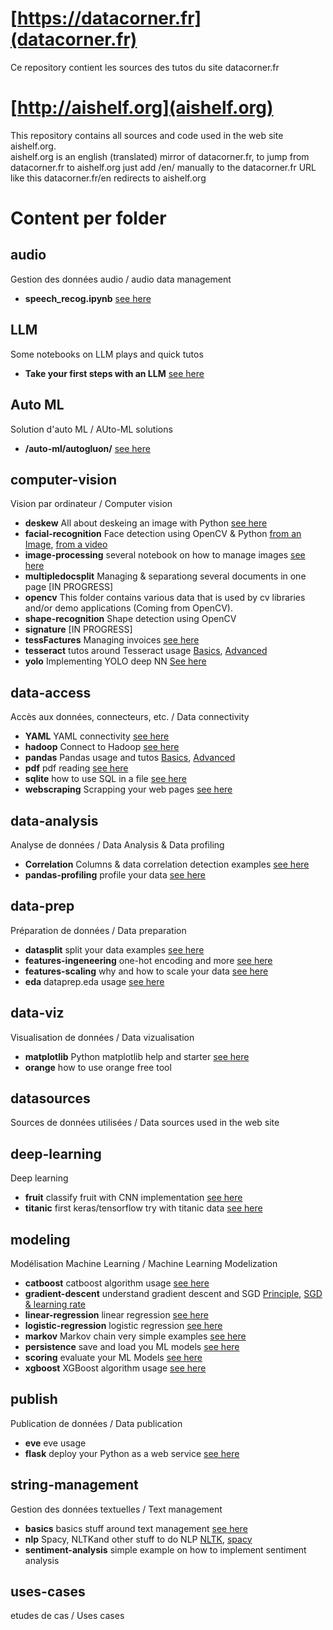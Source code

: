 # [https://datacorner.fr](datacorner.fr)
Ce repository contient les sources des tutos du site datacorner.fr

# [http://aishelf.org](aishelf.org)
This repository contains all sources and code used in the web site aishelf.org.  
aishelf.org is an english (translated) mirror of datacorner.fr, to jump from datacorner.fr to aishelf.org just add /en/ manually to the datacorner.fr URL like this datacorner.fr/en redirects to aishelf.org

# Content per folder
##  audio 
Gestion des données audio / audio data management  
*  **speech_recog.ipynb** [see here](https://www.datacorner.fr/en/audio-recog/) 

## LLM
Some notebooks on LLM plays and quick tutos
* **Take your first steps with an LLM** [see here](https://datacorner.fr/llm-hf-lc/)

## Auto ML
Solution d'auto ML / AUto-ML solutions
* **/auto-ml/autogluon/** [see here](https://www.datacorner.fr/en/autogluon/) 

## computer-vision 
Vision par ordinateur / Computer vision
*  **deskew** All about deskeing an image with Python [see here](https://www.datacorner.fr/en/deskew/)
*  **facial-recognition** Face detection using OpenCV & Python [from an Image](https://www.datacorner.fr/en/reco-faciale-opencv/), [from a video](https://www.datacorner.fr/reco-faciale-opencv-2/)
*  **image-processing** several notebook on how to manage images [see here](https://www.datacorner.fr/en/image-processing/)
*  **multipledocsplit** Managing & separationg several documents in one page [IN PROGRESS]
*  **opencv** This folder contains various data that is used by cv libraries and/or demo applications (Coming from OpenCV).
*  **shape-recognition** Shape detection using OpenCV
*  **signature** [IN PROGRESS]
*  **tessFactures** Managing invoices [see here](https://www.datacorner.fr/en/invoice-ws/)
*  **tesseract** tutos around Tesseract usage [Basics](https://www.datacorner.fr/en/tesseract/), [Advanced](https://www.datacorner.fr/en/tesseract-adv/)
*  **yolo** Implementing YOLO deep NN [See here](https://www.datacorner.fr/en/yolo/)

## data-access
Accès aux données, connecteurs, etc. / Data connectivity
*  **YAML** YAML connectivity [see here](https://www.datacorner.fr/en/covid-19/)
*  **hadoop** Connect to Hadoop [see here](https://www.datacorner.fr/en/hive-spark-python/)
*  **pandas** Pandas usage and tutos [Basics](https://www.datacorner.fr/en/pandas-1/), [Advanced](https://www.datacorner.fr/en/pandas-2/)
*  **pdf** pdf reading [see here](https://www.datacorner.fr/en/pdf/)
*  **sqlite** how to use SQL in a file [see here](https://www.datacorner.fr/en/sqlite/)
*  **webscraping** Scrapping your web pages [see here](https://www.datacorner.fr/en/webscrapython/)

## data-analysis 
Analyse de données / Data Analysis & Data profiling
*  **Correlation** Columns & data correlation detection examples [see here](https://www.datacorner.fr/correlation/)
*  **pandas-profiling** profile your data [see here](https://www.datacorner.fr/en/pandas-profiling/)

## data-prep 
Préparation de données / Data preparation
*  **datasplit** split your data examples [see here](https://www.datacorner.fr/en/dataset-prepare/)
*  **features-ingeneering** one-hot encoding and more [see here](http://aishelf.org/en/one-hot/)
*  **features-scaling** why and how to scale your data [see here](https://www.datacorner.fr/en/feature-scaling/)
*  **eda** dataprep.eda usage [see here](https://www.datacorner.fr/en/dataprep-eda/)

## data-viz 
Visualisation de données / Data vizualisation
*  **matplotlib** Python matplotlib help and starter [see here](https://www.datacorner.fr/en/matplotlib/)
*  **orange** how to use orange free tool

## datasources 
Sources de données utilisées / Data sources used in the web site

## deep-learning 
Deep learning
*  **fruit** classify fruit with CNN implementation [see here](https://www.datacorner.fr/en/vgg-transfer-learning/)
*  **titanic** first keras/tensorflow try with titanic data [see here](https://www.datacorner.fr/en/keras-titanic/)

## modeling 
Modélisation Machine Learning / Machine Learning Modelization
*  **catboost** catboost algorithm usage [see here](https://www.datacorner.fr/en/catboost/)
*  **gradient-descent** understand gradient descent and SGD [Principle](https://www.datacorner.fr/en/gradient-descent/), [SGD & learning rate](https://www.datacorner.fr/en/sgd-learning-rate/)
*  **linear-regression** linear regression [see here](https://www.datacorner.fr/en/rg/)
*  **logistic-regression** logistic regression [see here](https://www.datacorner.fr/en/logit/)
*  **markov** Markov chain very simple examples [see here](https://www.datacorner.fr/en/markov/)
*  **persistence** save and load you ML models [see here](https://www.datacorner.fr/en/model-persistence/)
*  **scoring** evaluate your ML Models [see here](https://www.datacorner.fr/en/model-class-evaluatation/)
*  **xgboost** XGBoost algorithm usage [see here](https://www.datacorner.fr/en/xgboost/)

## publish 
Publication de données / Data publication
*  **eve** eve usage
*  **flask** deploy your Python as a web service [see here](https://www.datacorner.fr/en/flask/)

## string-management 
Gestion des données textuelles / Text management
*  **basics** basics stuff around text management [see here](https://www.datacorner.fr/en/strings/)
*  **nlp** Spacy, NLTKand other stuff to do NLP [NLTK](https://www.datacorner.fr/en/nltk/), [spacy](https://www.datacorner.fr/enspacy/)
*  **sentiment-analysis** simple example on how to implement sentiment analysis

## uses-cases 
etudes de cas / Uses cases

